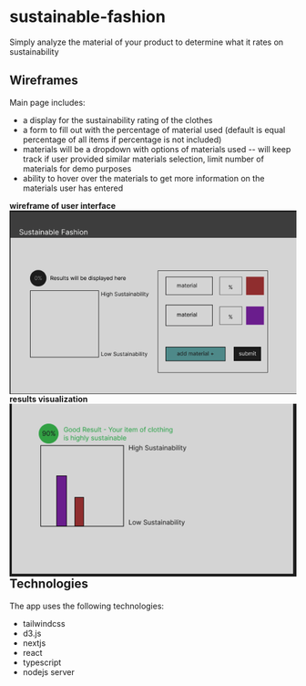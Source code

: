 # sustainable-fashion
Simply analyze the material of your product to determine what it rates on sustainability


## Wireframes

Main page includes:
- a display for the sustainability rating of the clothes
- a form to fill out with the percentage of material used (default is equal percentage of all items if percentage is not included)
- materials will be a dropdown with options of materials used -- will keep track if user provided similar materials selection, limit number of materials for demo purposes 
- ability to hover over the materials to get more information on the materials user has entered

**wireframe of user interface**
<img src="public/fashion-wireframe-1.png"
     alt="wireframe1"
     style="float: left; margin-right: 10px;" />

**results visualization**
<br/>
<img src="public/fashion-wireframe-2.png"
     alt="wireframe2"
     style="float: left; margin-right: 10px;" />

## Technologies

The app uses the following technologies:
- tailwindcss
- d3.js
- nextjs
- react
- typescript
- nodejs server